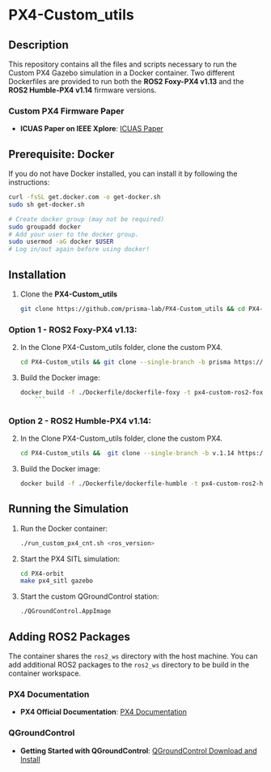 
# PX4-Custom_utils

## Description
This repository contains all the files and scripts necessary to run the Custom PX4 Gazebo simulation in a Docker container. Two different Dockerfiles are provided to run both the **ROS2 Foxy-PX4 v1.13** and the **ROS2 Humble-PX4 v1.14** firmware versions.

### Custom PX4 Firmware Paper
- **ICUAS Paper on IEEE Xplore**: [ICUAS Paper](https://ieeexplore.ieee.org/document/10556938/)

## Prerequisite: Docker

If you do not have Docker installed, you can install it by following the instructions: 
```sh
curl -fsSL get.docker.com -o get-docker.sh
sudo sh get-docker.sh
```
``` sh
# Create docker group (may not be required)
sudo groupadd docker
# Add your user to the docker group.
sudo usermod -aG docker $USER
# Log in/out again before using docker!
```

## Installation
1. Clone the **PX4-Custom_utils**
   ```sh
   git clone https://github.com/prisma-lab/PX4-Custom_utils && cd PX4-Custom_utils
   ```

### Option 1 - ROS2 Foxy-PX4 v1.13:
2. In the Clone PX4-Custom_utils folder, clone the custom PX4.   
   ```sh
   cd PX4-Custom_utils && git clone --single-branch -b prisma https://github.com/prisma-lab/Px4_Tilting_Custom_Control --recursive
   ```
3. Build the Docker image:
   ```sh
   docker build -f ./Dockerfile/dockerfile-foxy -t px4-custom-ros2-foxy .
       ```
### Option 2 - ROS2 Humble-PX4 v1.14:

   2. In the Clone PX4-Custom_utils folder, clone the custom PX4.   
      ```sh
      cd PX4-Custom_utils &&  git clone --single-branch -b v.1.14 https://github.com/prisma-lab/Px4_Tilting_Custom_Control --recursive
      ``` 
   3. Build the Docker image:
      ```sh
      docker build -f ./Dockerfile/dockerfile-humble -t px4-custom-ros2-humble .
      ```
   
## Running the Simulation
1. Run the Docker container:
   ```sh
   ./run_custom_px4_cnt.sh <ros_version>
   ```
2. Start the PX4 SITL simulation:
   ```sh
   cd PX4-orbit 
   make px4_sitl gazebo
   ```
3. Start the custom QGroundControl station:
   ```sh
   ./QGroundControl.AppImage
   ```

## Adding ROS2 Packages

The container shares the `ros2_ws` directory with the host machine. You can add additional ROS2 packages to the `ros2_ws` directory to be build in the container workspace.


### PX4 Documentation
- **PX4 Official Documentation**: [PX4 Documentation](https://docs.px4.io/main/en/)

### QGroundControl
- **Getting Started with QGroundControl**: [QGroundControl Download and Install](https://docs.qgroundcontrol.com/master/en/qgc-user-guide/getting_started/download_and_install.html)





